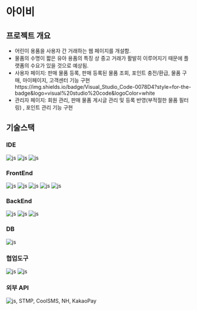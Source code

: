 # 아이비

## 프로젝트 개요
 - 어린이 용품을 사용자 간 거래하는 웹 페이지를 개설함.
 - 물품의 수명이 짧은 유아 용품의 특징 상 중고 거래가 활발히 이루어지기 때문에 플랫폼의 수요가 있을 것으로 예상됨.
 - 사용자 페이지: 판매 물품 등록, 판매 등록된 물품 조회, 포인트 충전/환급, 물품 구매, 마이페이지, 고객센터 기능 구현https://img.shields.io/badge/Visual_Studio_Code-0078D4?style=for-the-badge&logo=visual%20studio%20code&logoColor=white
 - 관리자 페이지: 회원 관리, 판매 물품 게시글 관리 및 등록 반영(부적절한 물품 필터링) , 포인트 관리 기능 구현


## 기술스택

 ### IDE
   ![js](https://img.shields.io/badge/IntelliJ_IDEA-000000.svg?style=for-the-badge&logo=intellij-idea&logoColor=white)   ![js](https://img.shields.io/badge/Visual_Studio_Code-0078D4?style=for-the-badge&logo=visual%20studio%20code&logoColor=white)   ![js](	https://img.shields.io/badge/Figma-F24E1E?style=for-the-badge&logo=figma&logoColor=white) 

 ### FrontEnd
![js](https://img.shields.io/badge/HTML-239120?style=for-the-badge&logo=html5&logoColor=white)  ![js](	https://img.shields.io/badge/CSS-239120?&style=for-the-badge&logo=css3&logoColor=white)  ![js](https://img.shields.io/badge/JavaScript-F7DF1E?style=for-the-badge&logo=JavaScript&logoColor=white) ![js](	https://img.shields.io/badge/React-20232A?style=for-the-badge&logo=react&logoColor=61DAFB) ![js](https://img.shields.io/badge/Bootstrap-563D7C?style=for-the-badge&logo=bootstrap&logoColor=white) 

 ### BackEnd
![js](https://img.shields.io/badge/Spring-6DB33F?style=for-the-badge&logo=spring&logoColor=white)  ![js](https://img.shields.io/badge/Spring_Security-6DB33F?style=for-the-badge&logo=Spring-Security&logoColor=white)  ![js](https://img.shields.io/badge/apachemaven-C71A36?style=for-the-badge&logo=apachemaven&logoColor=white)

 ### DB
![js](	https://img.shields.io/badge/MariaDB-003545?style=for-the-badge&logo=mariadb&logoColor=white)
 
 ### 협업도구
![js](	https://img.shields.io/badge/GitHub-100000?style=for-the-badge&logo=github&logoColor=white)  ![js](	https://img.shields.io/badge/Notion-000000?style=for-the-badge&logo=notion&logoColor=white)

 ### 외부 API
![js](https://img.shields.io/badge/Kakao-FFCD00?style=for-the-badge&logo=Kakao&logoColor=white), STMP, CoolSMS, NH, KakaoPay
